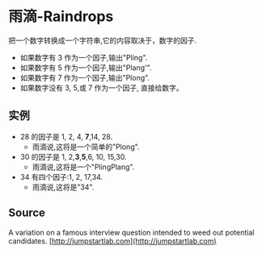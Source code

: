 # 雨滴-Raindrops

把一个数字转换成一个字符串,它的内容取决于，数字的因子.

- 如果数字有 3 作为一个因子,输出"Pling".
- 如果数字有 5 作为一个因子,输出"Plang'".
- 如果数字有 7 作为一个因子,输出"Plong".
- 如果数字没有 3, 5,或 7 作为一个因子, 直接给数字。

## 实例

- 28 的因子是 1, 2, 4, **7**,14, 28.
  - 雨滴说,这将是一个简单的"Plong".
- 30 的因子是 1, 2,**3**,**5**,6, 10, 15,30.
  - 雨滴说,这将是一个"PlingPlang".
- 34 有四个因子:1, 2, 17,34.
  - 雨滴说,这将是"34".
  
## Source

A variation on a famous interview question intended to weed out potential candidates. [http://jumpstartlab.com](http://jumpstartlab.com)
